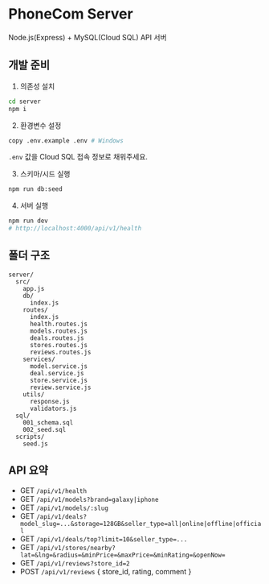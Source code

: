 # PhoneCom Server

Node.js(Express) + MySQL(Cloud SQL) API 서버

## 개발 준비

1) 의존성 설치

```bash
cd server
npm i
```

2) 환경변수 설정

```bash
copy .env.example .env # Windows
```

`.env` 값을 Cloud SQL 접속 정보로 채워주세요.

3) 스키마/시드 실행

```bash
npm run db:seed
```

4) 서버 실행

```bash
npm run dev
# http://localhost:4000/api/v1/health
```

## 폴더 구조

```
server/
  src/
    app.js
    db/
      index.js
    routes/
      index.js
      health.routes.js
      models.routes.js
      deals.routes.js
      stores.routes.js
      reviews.routes.js
    services/
      model.service.js
      deal.service.js
      store.service.js
      review.service.js
    utils/
      response.js
      validators.js
  sql/
    001_schema.sql
    002_seed.sql
  scripts/
    seed.js
```

## API 요약

- GET `/api/v1/health`
- GET `/api/v1/models?brand=galaxy|iphone`
- GET `/api/v1/models/:slug`
- GET `/api/v1/deals?model_slug=...&storage=128GB&seller_type=all|online|offline|official`
- GET `/api/v1/deals/top?limit=10&seller_type=...`
- GET `/api/v1/stores/nearby?lat=&lng=&radius=&minPrice=&maxPrice=&minRating=&openNow=`
- GET `/api/v1/reviews?store_id=2`
- POST `/api/v1/reviews` { store_id, rating, comment }


